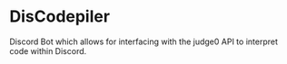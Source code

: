 # DisCodepiler
Discord Bot which allows for interfacing with the judge0 API to interpret code within Discord.
